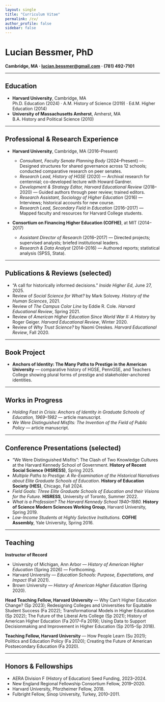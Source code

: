 ```yaml
---
layout: single
title: "Curriculum Vitae"
permalink: /cv/
author_profile: false
sidebar: false
---
```


# Lucian Bessmer, PhD
**Cambridge, MA · [lucian.bessmer@gmail.com](mailto:lucian.bessmer@gmail.com) · (781) 492-7101**

---

## Education
- **Harvard University**, Cambridge, MA  
  Ph.D. Education (2024) · A.M. History of Science (2019) · Ed.M. Higher Education (2014)
- **University of Massachusetts Amherst**, Amherst, MA  
  B.A. History and Political Science (2010)

---

## Professional & Research Experience
- **Harvard University**, Cambridge, MA (2016–Present)  
  - *Consultant, Faculty Senate Planning Body* (2024–Present) — Designed structures for shared governance across 12 schools; conducted comparative research on peer senates.  
  - *Research Lead, History of HGSE* (2020) — Archival research for centennial; co-developed lecture with Howard Gardner.  
  - *Development & Strategy Editor, Harvard Educational Review* (2018–2020) — Guided authors through peer review; trained editors.  
  - *Research Assistant, Sociology of Higher Education* (2016) — Interviews; historical accounts for new course.  
  - *Research Lead, Secondary Field in Education* (2016–2017) — Mapped faculty and resources for Harvard College students.

- **Consortium on Financing Higher Education (COFHE)**, at MIT (2014–2017)  
  - *Assistant Director of Research* (2016–2017) — Directed projects; supervised analysts; briefed institutional leaders.  
  - *Research & Data Analyst* (2014–2016) — Authored reports; statistical analysis (SPSS, Stata).

---

## Publications & Reviews (selected)
- “A call for historically informed decisions.” *Inside Higher Ed*, June 27, 2025.  
- Review of *Social Science for What?* by Mark Solovey. *History of the Human Sciences*, 2021.  
- Review of *The Campus Color Line* by Eddie R. Cole. *Harvard Educational Review*, Spring 2021.  
- Review of *American Higher Education Since World War II: A History* by Roger Geiger. *Harvard Educational Review*, Winter 2020.  
- Review of *Why Trust Science?* by Naomi Oreskes. *Harvard Educational Review*, Fall 2020.  

---

## Book Project
- **Anchors of Identity: The Many Paths to Prestige in the American University** — comparative history of HGSE, PennGSE, and Teachers College showing plural forms of prestige and stakeholder-anchored identities.

---

## Works in Progress
- *Holding Fast in Crisis: Anchors of Identity in Graduate Schools of Education, 1969–1982* — article manuscript.  
- *We Were Distinguished Misfits: The Invention of the Field of Public Policy* — article manuscript.

---

## Conference Presentations (selected)
- “We Were Distinguished Misfits”: The Clash of Two Knowledge Cultures at the Harvard Kennedy School of Government. **History of Recent Social Science (HISRESS)**, Spring 2025.  
- *Multiple Paths to Prestige: A Re-Examination of the Historical Narratives about Elite Graduate Schools of Education.* **History of Education Society (HES)**, Chicago, Fall 2024.  
- *Field Goals: Three Elite Graduate Schools of Education and their Visions for the Future.* **HISRESS**, University of Toronto, Summer 2022.  
- *What is a Profession? The Harvard Kennedy School 1940–1980.* **History of Science Modern Sciences Working Group**, Harvard University, Spring 2019.  
- *Low-Income Students at Highly Selective Institutions.* **COFHE Assembly**, Yale University, Spring 2016.  

---

## Teaching
**Instructor of Record**  
- University of Michigan, Ann Arbor — *History of American Higher Education* (Spring 2026) — Forthcoming.  
- Harvard University — *Education Schools: Purpose, Expectations, and Impact* (Fall 2021).  
- Brown University — *History of American Higher Education* (Spring 2020).  

**Head Teaching Fellow, Harvard University** — Why Can’t Higher Education Change? (Sp 2023); Redesigning Colleges and Universities for Equitable Student Success (Fa 2022); Transformational Models in Higher Education (Sp 2022); The Future of the Liberal Arts College (Sp 2021); History of American Higher Education (Fa 2017–Fa 2019); Using Data to Support Decisionmaking and Improvement in Higher Education (Sp 2015–Sp 2018).  

**Teaching Fellow, Harvard University** — How People Learn (Su 2021); Politics and Education Policy (Fa 2020); Creating the Future of American Postsecondary Education (Fa 2020).  

---

## Honors & Fellowships
- AERA Division F (History of Education) Seed Funding, 2023–2024.  
- New England Regional Fellowship Consortium Fellow, 2019–2020.  
- Harvard University, Pforzheimer Fellow, 2018.  
- Fulbright Fellow, Sinop University, Turkey, 2010–2011.  
